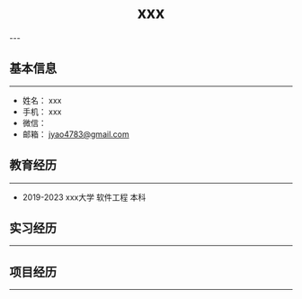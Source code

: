 <h1 align="center">xxx</h1>
---


## 基本信息
---
* 姓名： xxx
* 手机： xxx
* 微信： 
* 邮箱： jyao4783@gmail.com
## 教育经历
---
* 2019-2023  xxx大学 软件工程 本科

## 实习经历
--- 

## 项目经历
--- 
